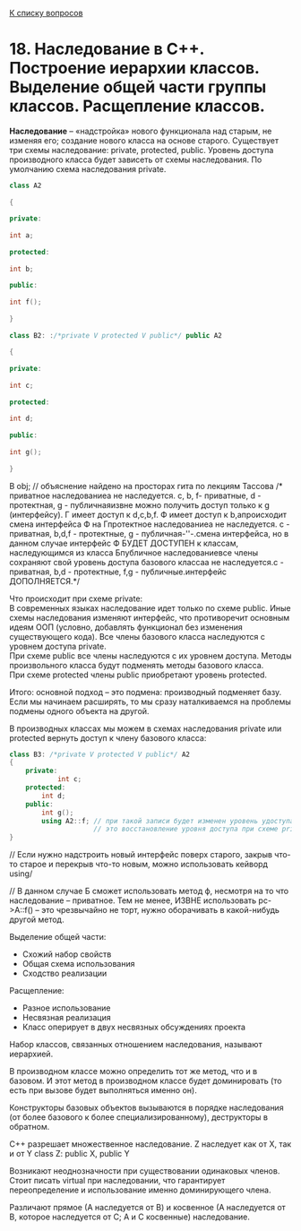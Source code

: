 [К списку вопросов](exam_oop.md)

# 18. Наследование в С++. Построение иерархии классов. Выделение общей части группы классов. Расщепление классов.

**Наследование** – «надстройка» нового функционала над старым, не изменяя его; создание нового класса на основе старого. Существует три схемы наследование: private, protected, public. Уровень доступа производного класса будет зависеть от схемы наследования. По умолчанию схема наследования private.

```cpp
class A2  
 
{
 
private:
 
int a;
 
protected:
 
int b;
 
public:  
 
int f();
 
}  
 
class B2: :/*private V protected V public*/ public A2  
 
{
 
private:
 
int c;
 
protected:
 
int d;
 
public:
 
int g();
 
}
```

B obj;
// объяснение найдено на просторах гита по лекциям Тассова
/* приватное наследованиеа не наследуется. c, b, f- приватные, d - протектная, g - публичнаяизвне можно получить доступ только к g (интерфейсу). Г имеет доступ к d,c,b,f. Ф имеет доступ к b,aпроисходит смена интерфейса Ф на Гпротектное наследованиеа не наследуется. c - приватная, b,d,f - протектные, g - публичная-''-.смена интерфейса, но в данном случае интерфейс Ф БУДЕТ ДОСТУПЕН к классам, наследующимся из класса Бпубличное наследованиевсе члены сохраняют свой уровень доступа базового классаа не наследуется.c - приватная, b,d - протектные, f,g - публичные.интерфейс ДОПОЛНЯЕТСЯ.*/

Что происходит при схеме private: \
В современных языках наследование идет только по схеме public. Иные схемы наследования изменяют интерфейс, что противоречит основным идеям ООП (условно, добавлять функционал без изменения существующего кода). Все члены базового класса наследуются с уровнем доступа private. \
При схеме publiс все члены наследуются с их уровнем доступа. Методы произвольного класса будут подменять методы базового класса. \
При схеме protected члены public приобретают уровень protected. 

Итого: основной подход – это подмена: производный подменяет базу. Если мы начинаем расширять, то мы сразу наталкиваемся на проблемы подмены одного объекта на другой.

В производных классах мы можем в схемах наследования private или protected вернуть доступ к члену базового класса:
```cpp
class B3: /*private V protected V public*/ A2
{
    private:
            int c;
    protected:
        int d;
    public:
        int g();
        using A2::f; // при такой записи будет изменен уровень удоступа для всех методов с именем f
                     // это восстановление уровня доступа при схеме private и protected для члена базового класса
}
```
// Если нужно надстроить новый интерфейс поверх старого, закрыв что-то старое и перекрыв что-то новым, можно использовать кейворд using/

// В данном случае Б сможет использовать метод ф, несмотря на то что наследование – приватное. Тем не менее, ИЗВНЕ использовать pc->A::f() – это чрезвычайно не торт, нужно оборачивать в какой-нибудь другой метод.

Выделение общей части:
- Схожий набор свойств
- Общая схема использования
- Сходство реализации

Расщепление:
- Разное использование
- Несвязная реализация
- Класс оперирует в двух несвязных обсуждениях проекта

Набор классов, связанных отношением наследования, называют иерархией.

В производном классе можно определить тот же метод, что и в базовом. И этот метод в производном классе будет доминировать (то есть при вызове будет выполняться именно он).

Конструкторы базовых объектов вызываются в порядке наследования (от более базового к более специализированному), деструкторы в обратном.

С++ разрешает множественное наследование. Z наследует как от X, так и от Y class Z: public X, public Y

Возникают неоднозначности при существовании одинаковых членов. Стоит писать virtual при наследовании, что гарантирует переопределение и использование именно доминирующего члена.

Различают прямое (А наследуется от В) и косвенное (А наследуется от В, которое наследуется от С; А и С косвенные) наследование.
